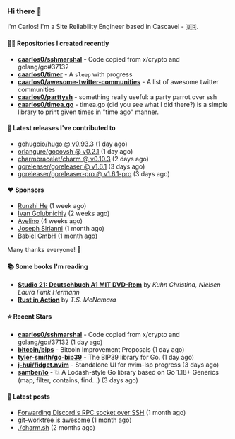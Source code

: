 ### Hi there 👋

I'm Carlos! I'm a Site Reliability Engineer based in Cascavel - 🇧🇷.

#### 👨‍💻 Repositories I created recently
- **[caarlos0/sshmarshal](https://github.com/caarlos0/sshmarshal)** - Code copied from x/crypto and golang/go#37132
- **[caarlos0/timer](https://github.com/caarlos0/timer)** - A `sleep` with progress
- **[caarlos0/awesome-twitter-communities](https://github.com/caarlos0/awesome-twitter-communities)** - A list of awesome twitter communities
- **[caarlos0/parttysh](https://github.com/caarlos0/parttysh)** - something really useful: a party parrot over ssh
- **[caarlos0/timea.go](https://github.com/caarlos0/timea.go)** - timea.go (did you see what I did there?) is a simple library to print given times in &#34;time ago&#34; manner.

#### 🚀 Latest releases I've contributed to


- [gohugoio/hugo @ v0.93.3](https://github.com/gohugoio/hugo/releases/tag/v0.93.3) (1 day ago)
- [orlangure/gocovsh @ v0.2.1](https://github.com/orlangure/gocovsh/releases/tag/v0.2.1) (1 day ago)
- [charmbracelet/charm @ v0.10.3](https://github.com/charmbracelet/charm/releases/tag/v0.10.3) (2 days ago)
- [goreleaser/goreleaser @ v1.6.1](https://github.com/goreleaser/goreleaser/releases/tag/v1.6.1) (3 days ago)
- [goreleaser/goreleaser-pro @ v1.6.1-pro](https://github.com/goreleaser/goreleaser-pro/releases/tag/v1.6.1-pro) (3 days ago)

#### ❤️ Sponsors
- [Runzhi He](https://github.com/12f23eddde) (1 week ago)
- [Ivan Golubnichiy](https://github.com/h1kkan) (2 weeks ago)
- [Avelino](https://github.com/avelino) (4 weeks ago)
- [Joseph Sirianni](https://github.com/jsirianni) (1 month ago)
- [Babiel GmbH](https://github.com/babiel) (1 month ago)

Many thanks everyone! 🙏

#### 📚 Some books I'm reading
- **[Studio 21: Deutschbuch A1 MIT DVD-Rom](https://www.goodreads.com/book/show/25495148-studio-21)** by _Kuhn Christina, Nielsen Laura Funk Hermann_
- **[Rust in Action](https://www.goodreads.com/book/show/45731908-rust-in-action)** by _T.S. McNamara_

#### ⭐ Recent Stars


- **[caarlos0/sshmarshal](https://github.com/caarlos0/sshmarshal)** - Code copied from x/crypto and golang/go#37132 (1 day ago)
- **[bitcoin/bips](https://github.com/bitcoin/bips)** - Bitcoin Improvement Proposals (1 day ago)
- **[tyler-smith/go-bip39](https://github.com/tyler-smith/go-bip39)** - The BIP39 library for Go. (1 day ago)
- **[j-hui/fidget.nvim](https://github.com/j-hui/fidget.nvim)** - Standalone UI for nvim-lsp progress (3 days ago)
- **[samber/lo](https://github.com/samber/lo)** - 💥  A Lodash-style Go library based on Go 1.18&#43; Generics (map, filter, contains, find...) (3 days ago)

#### 📄 Latest posts
- [Forwarding Discord&#39;s RPC socket over SSH](https://carlosbecker.com/posts/discord-rpc-ssh/) (1 month ago)
- [git-worktree is awesome](https://carlosbecker.com/posts/git-worktrees/) (1 month ago)
- [./charm.sh](https://carlosbecker.com/posts/charm/) (2 months ago)

